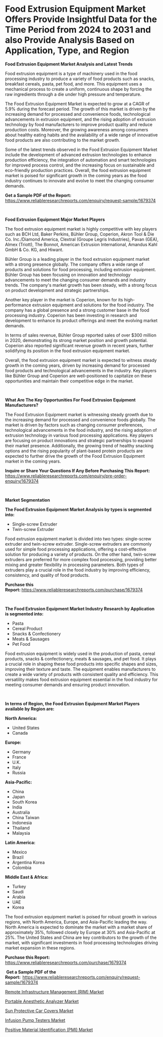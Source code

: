 <p><h1>Food Extrusion Equipment Market Offers Provide Insightful Data for the Time Period from 2024 to 2031 and also Provide Analysis Based on Application, Type, and Region</h1></p><p><strong>Food Extrusion Equipment Market Analysis and Latest Trends</strong></p>
<p><p>Food extrusion equipment is a type of machinery used in the food processing industry to produce a variety of food products such as snacks, breakfast cereals, pasta, pet food, and more. This equipment uses a mechanical process to create a uniform, continuous shape by forcing the raw ingredients through a die under high pressure and temperature.</p><p>The Food Extrusion Equipment Market is expected to grow at a CAGR of 5.9% during the forecast period. The growth of this market is driven by the increasing demand for processed and convenience foods, technological advancements in extrusion equipment, and the rising adoption of extrusion technology by food manufacturers to improve product quality and reduce production costs. Moreover, the growing awareness among consumers about healthy eating habits and the availability of a wide range of innovative food products are also contributing to the market growth.</p><p>Some of the latest trends observed in the Food Extrusion Equipment Market include the development of advanced extrusion technologies to enhance production efficiency, the integration of automation and smart technologies for improved process control, and the increasing focus on sustainable and eco-friendly production practices. Overall, the food extrusion equipment market is poised for significant growth in the coming years as the food industry continues to innovate and evolve to meet the changing consumer demands.</p></p>
<p><strong>Get a Sample PDF of the Report:&nbsp;</strong> <a href="https://www.reliableresearchreports.com/enquiry/request-sample/1679374">https://www.reliableresearchreports.com/enquiry/request-sample/1679374</a></p>
<p>&nbsp;</p>
<p><strong>Food Extrusion Equipment Major Market Players</strong></p>
<p><p>The food extrusion equipment market is highly competitive with key players such as BCH Ltd, Baker Perkins, Bühler Group, Coperion, Akron Tool & Die Co. Inc./Diamond America, Clextral (Groupe Legris Industries), Pavan (GEA), Almex (Triott), The Bonnot, American Extrusion International, Amandus Kahl GmbH & Co. KG, and Hiwant.</p><p>Bühler Group is a leading player in the food extrusion equipment market with a strong presence globally. The company offers a wide range of products and solutions for food processing, including extrusion equipment. Bühler Group has been focusing on innovation and technology advancements to meet the changing consumer demands and industry trends. The company's market growth has been steady, with a strong focus on product development and strategic partnerships.</p><p>Another key player in the market is Coperion, known for its high-performance extrusion equipment and solutions for the food industry. The company has a global presence and a strong customer base in the food processing industry. Coperion has been investing in research and development to enhance its product offerings and meet the evolving market demands.</p><p>In terms of sales revenue, Bühler Group reported sales of over $300 million in 2020, demonstrating its strong market position and growth potential. Coperion also reported significant revenue growth in recent years, further solidifying its position in the food extrusion equipment market.</p><p>Overall, the food extrusion equipment market is expected to witness steady growth in the coming years, driven by increasing demand for processed food products and technological advancements in the industry. Key players like Bühler Group and Coperion are well-positioned to capitalize on these opportunities and maintain their competitive edge in the market.</p></p>
<p>&nbsp;</p>
<p><strong>What Are The Key Opportunities For Food Extrusion Equipment Manufacturers?</strong></p>
<p><p>The Food Extrusion Equipment market is witnessing steady growth due to the increasing demand for processed and convenience foods globally. The market is driven by factors such as changing consumer preferences, technological advancements in the food industry, and the rising adoption of extrusion technology in various food processing applications. Key players are focusing on product innovations and strategic partnerships to expand their market presence. Additionally, the growing trend of healthy snacking options and the rising popularity of plant-based protein products are expected to further drive the growth of the Food Extrusion Equipment market in the coming years.</p></p>
<p><strong>Inquire or Share Your Questions If Any Before Purchasing This Report:</strong> <a href="https://www.reliableresearchreports.com/enquiry/pre-order-enquiry/1679374">https://www.reliableresearchreports.com/enquiry/pre-order-enquiry/1679374</a></p>
<p>&nbsp;</p>
<p><strong>Market Segmentation</strong></p>
<p><strong>The Food Extrusion Equipment Market Analysis by types is segmented into:</strong></p>
<p><ul><li>Single-screw Extruder</li><li>Twin-screw Extruder</li></ul></p>
<p><p>Food extrusion equipment market is divided into two types: single-screw extruder and twin-screw extruder. Single-screw extruders are commonly used for simple food processing applications, offering a cost-effective solution for producing a variety of products. On the other hand, twin-screw extruders are preferred for more complex food processing, providing better mixing and greater flexibility in processing parameters. Both types of extruders play a crucial role in the food industry by improving efficiency, consistency, and quality of food products.</p></p>
<p><strong>Purchase this Report:&nbsp;</strong><a href="https://www.reliableresearchreports.com/purchase/1679374">https://www.reliableresearchreports.com/purchase/1679374</a></p>
<p>&nbsp;</p>
<p><strong>The Food Extrusion Equipment Market Industry Research by Application is segmented into:</strong></p>
<p><ul><li>Pasta</li><li>Cereal Product</li><li>Snacks & Confectionery</li><li>Meats & Sausages</li><li>Pet Food</li></ul></p>
<p><p>Food extrusion equipment is widely used in the production of pasta, cereal products, snacks & confectionery, meats & sausages, and pet food. It plays a crucial role in shaping these food products into specific shapes and sizes, improving their texture and taste. The equipment enables manufacturers to create a wide variety of products with consistent quality and efficiency. This versatility makes food extrusion equipment essential in the food industry for meeting consumer demands and ensuring product innovation.</p></p>
<p>&nbsp;</p>
<p><strong>In terms of Region, the Food Extrusion Equipment Market Players available by Region are:</strong></p>
<p>
    <p> <strong> North America: </strong>
        <ul>
            <li>United States</li>
            <li>Canada</li>
        </ul>
        </p> 
    <p> <strong> Europe: </strong>
        <ul>
            <li>Germany</li>
            <li>France</li>
            <li>U.K.</li>
            <li>Italy</li>
            <li>Russia</li>
        </ul>
        </p> 
    <p> <strong> Asia-Pacific: </strong>
        <ul>
            <li>China</li>
            <li>Japan</li>
            <li>South Korea</li>
            <li>India</li>
            <li>Australia</li>
            <li>China Taiwan</li>
            <li>Indonesia</li>
            <li>Thailand</li>
            <li>Malaysia</li>
        </ul>
        </p> 
    <p> <strong> Latin America: </strong>
        <ul>
            <li>Mexico</li>
            <li>Brazil</li>
            <li>Argentina Korea</li>
            <li>Colombia</li>
        </ul>
        </p> 
    <p> <strong> Middle East & Africa: </strong>
        <ul>
            <li>Turkey</li>
            <li>Saudi</li>
            <li>Arabia</li>
            <li>UAE</li>
            <li>Korea</li>
        </ul>
    </p>
    </p>
<p><p>The food extrusion equipment market is poised for robust growth in various regions, with North America, Europe, and Asia-Pacific leading the way. North America is expected to dominate the market with a market share of approximately 35%, followed closely by Europe at 30% and Asia-Pacific at 25%. The United States and China are key contributors to the growth of the market, with significant investments in food processing technologies driving market expansion in these regions.</p></p>
<p><strong>Purchase this Report: </strong><a href="https://www.reliableresearchreports.com/purchase/1679374">https://www.reliableresearchreports.com/purchase/1679374</a></p>
<p>&nbsp;<strong>Get a Sample PDF of the Report:&nbsp;&nbsp;</strong><a href="https://www.reliableresearchreports.com/enquiry/request-sample/1679374">https://www.reliableresearchreports.com/enquiry/request-sample/1679374</a></p>
<p><strong></strong></p>
<p><p><a href="https://medium.com/@pierstaylor668/remote-infrastructure-management-rim-market-exploring-market-share-market-trends-and-future-169f07248698">Remote Infrastructure Management (RIM) Market</a></p><p><a href="https://github.com/lababdou/Market-Research-Report-List-2/blob/main/portable-anesthetic-analyzer-market.md">Portable Anesthetic Analyzer Market</a></p><p><a href="https://issuu.com/reportprime-2/docs/sun-protective-car-covers-market-size-2030.pptx">Sun Protective Car Covers Market</a></p><p><a href="https://github.com/Chiragrp22/Market-Research-Report-List-3/blob/main/infusion-pump-testers-market.md">Infusion Pump Testers Market</a></p><p><a href="https://medium.com/@pierstaylor668/positive-material-identification-pmi-market-size-cagr-trends-2024-2030-9aa8d96e4af3">Positive Material Identification (PMI) Market</a></p></p>